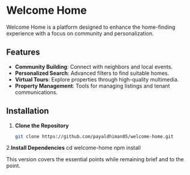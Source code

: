 # Welcome Home

Welcome Home is a platform designed to enhance the home-finding experience with a focus on community and personalization.

## Features
- **Community Building**: Connect with neighbors and local events.
- **Personalized Search**: Advanced filters to find suitable homes.
- **Virtual Tours**: Explore properties through high-quality multimedia.
- **Property Management**: Tools for managing listings and tenant communications.

## Installation

1. **Clone the Repository**
   ```bash
   git clone https://github.com/payaldhiman05/welcome-home.git

2.**Install Dependencies**
cd welcome-home
npm install


This version covers the essential points while remaining brief and to the point.
